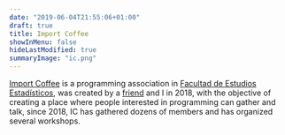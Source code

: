 ```yaml
---
date: "2019-06-04T21:55:06+01:00"
draft: true
title: Import Coffee
showInMenu: false
hideLastModified: true
summaryImage: "ic.png"
---
```


[Import Coffee](https://www.importcoffee.es/) is a programming association in 
[Facultad de Estudios Estadísticos](https://estudiosestadisticos.ucm.es/), was created by a [friend](https://www.linkedin.com/in/verdi-esteban-rey-blanco-16757817a/) and I in 2018, with the objective of creating a place where people interested
in programming can gather and talk, since 2018, IC has gathered dozens of members
and has organized several workshops.